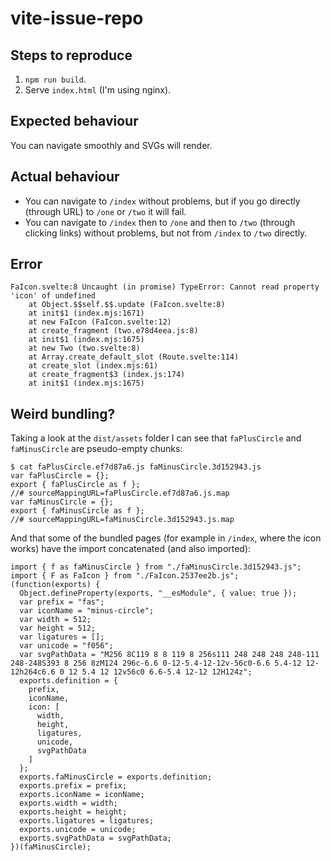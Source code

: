 # vite-issue-repo

## Steps to reproduce
1. `npm run build`.
2. Serve `index.html` (I'm using nginx).

## Expected behaviour
You can navigate smoothly and SVGs will render.

## Actual behaviour
- You can navigate to `/index` without problems, but if you go directly (through URL) to `/one` or `/two` it will fail.
- You can navigate to `/index` then to `/one` and then to `/two` (through clicking links) without problems, but not from `/index` to `/two` directly.

## Error
```
FaIcon.svelte:8 Uncaught (in promise) TypeError: Cannot read property 'icon' of undefined
    at Object.$$self.$$.update (FaIcon.svelte:8)
    at init$1 (index.mjs:1671)
    at new FaIcon (FaIcon.svelte:12)
    at create_fragment (two.e78d4eea.js:8)
    at init$1 (index.mjs:1675)
    at new Two (two.svelte:8)
    at Array.create_default_slot (Route.svelte:114)
    at create_slot (index.mjs:61)
    at create_fragment$3 (index.js:174)
    at init$1 (index.mjs:1675)
```

## Weird bundling?
Taking a look at the `dist/assets` folder I can see that `faPlusCircle` and `faMinusCircle` are pseudo-empty chunks:

```
$ cat faPlusCircle.ef7d87a6.js faMinusCircle.3d152943.js
var faPlusCircle = {};
export { faPlusCircle as f };
//# sourceMappingURL=faPlusCircle.ef7d87a6.js.map
var faMinusCircle = {};
export { faMinusCircle as f };
//# sourceMappingURL=faMinusCircle.3d152943.js.map
```

And that some of the bundled pages (for example in `/index`, where the icon works) have the import concatenated (and also imported):

```
import { f as faMinusCircle } from "./faMinusCircle.3d152943.js";
import { F as FaIcon } from "./FaIcon.2537ee2b.js";
(function(exports) {
  Object.defineProperty(exports, "__esModule", { value: true });
  var prefix = "fas";
  var iconName = "minus-circle";
  var width = 512;
  var height = 512;
  var ligatures = [];
  var unicode = "f056";
  var svgPathData = "M256 8C119 8 8 119 8 256s111 248 248 248 248-111 248-248S393 8 256 8zM124 296c-6.6 0-12-5.4-12-12v-56c0-6.6 5.4-12 12-12h264c6.6 0 12 5.4 12 12v56c0 6.6-5.4 12-12 12H124z";
  exports.definition = {
    prefix,
    iconName,
    icon: [
      width,
      height,
      ligatures,
      unicode,
      svgPathData
    ]
  };
  exports.faMinusCircle = exports.definition;
  exports.prefix = prefix;
  exports.iconName = iconName;
  exports.width = width;
  exports.height = height;
  exports.ligatures = ligatures;
  exports.unicode = unicode;
  exports.svgPathData = svgPathData;
})(faMinusCircle);
```
